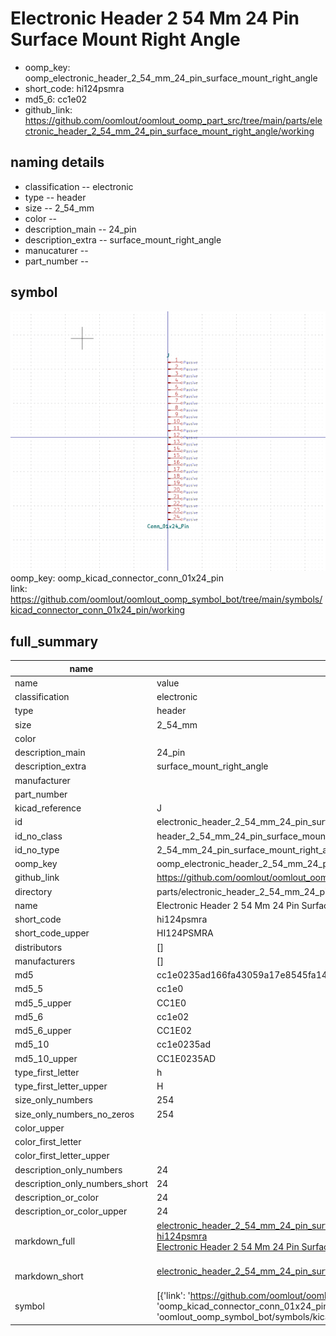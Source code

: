 # Electronic Header 2 54 Mm 24 Pin Surface Mount Right Angle

  
* oomp_key: oomp_electronic_header_2_54_mm_24_pin_surface_mount_right_angle 
* short_code: hi124psmra
* md5_6: cc1e02  
* github_link: https://github.com/oomlout/oomlout_oomp_part_src/tree/main/parts/electronic_header_2_54_mm_24_pin_surface_mount_right_angle/working  
## naming details
* classification -- electronic
* type -- header
* size -- 2_54_mm
* color -- 
* description_main -- 24_pin
* description_extra -- surface_mount_right_angle
* manucaturer -- 
* part_number -- 



## symbol

![](symbol/0/working/working_600.png)  
oomp_key: oomp_kicad_connector_conn_01x24_pin  
link: https://github.com/oomlout/oomlout_oomp_symbol_bot/tree/main/symbols/kicad_connector_conn_01x24_pin/working  


## full_summary
| name | value | 
| --- | --- | 
| name | value | 
| classification | electronic | 
| type | header | 
| size | 2_54_mm | 
| color |  | 
| description_main | 24_pin | 
| description_extra | surface_mount_right_angle | 
| manufacturer |  | 
| part_number |  | 
| kicad_reference | J | 
| id | electronic_header_2_54_mm_24_pin_surface_mount_right_angle | 
| id_no_class | header_2_54_mm_24_pin_surface_mount_right_angle | 
| id_no_type | 2_54_mm_24_pin_surface_mount_right_angle | 
| oomp_key | oomp_electronic_header_2_54_mm_24_pin_surface_mount_right_angle | 
| github_link | https://github.com/oomlout/oomlout_oomp_part_src/tree/main/parts/electronic_header_2_54_mm_24_pin_surface_mount_right_angle/working | 
| directory | parts/electronic_header_2_54_mm_24_pin_surface_mount_right_angle | 
| name | Electronic Header 2 54 Mm 24 Pin Surface Mount Right Angle | 
| short_code | hi124psmra | 
| short_code_upper | HI124PSMRA | 
| distributors | [] | 
| manufacturers | [] | 
| md5 | cc1e0235ad166fa43059a17e8545fa14 | 
| md5_5 | cc1e0 | 
| md5_5_upper | CC1E0 | 
| md5_6 | cc1e02 | 
| md5_6_upper | CC1E02 | 
| md5_10 | cc1e0235ad | 
| md5_10_upper | CC1E0235AD | 
| type_first_letter | h | 
| type_first_letter_upper | H | 
| size_only_numbers | 254 | 
| size_only_numbers_no_zeros | 254 | 
| color_upper |  | 
| color_first_letter |  | 
| color_first_letter_upper |  | 
| description_only_numbers | 24 | 
| description_only_numbers_short | 24 | 
| description_or_color | 24 | 
| description_or_color_upper | 24 | 
| markdown_full | [electronic_header_2_54_mm_24_pin_surface_mount_right_angle](https://github.com/oomlout/oomlout_oomp_part_src/tree/main/parts/electronic_header_2_54_mm_24_pin_surface_mount_right_angle/working)<br>[hi124psmra](https://github.com/oomlout/oomlout_oomp_part_src/tree/main/parts/electronic_header_2_54_mm_24_pin_surface_mount_right_angle/working)<br>[Electronic Header 2 54 Mm 24 Pin Surface Mount Right Angle](https://github.com/oomlout/oomlout_oomp_part_src/tree/main/parts/electronic_header_2_54_mm_24_pin_surface_mount_right_angle/working)<br><br> | 
| markdown_short | [electronic_header_2_54_mm_24_pin_surface_mount_right_angle](https://github.com/oomlout/oomlout_oomp_part_src/tree/main/parts/electronic_header_2_54_mm_24_pin_surface_mount_right_angle/working)<br><br> | 
| symbol | [{'link': 'https://github.com/oomlout/oomlout_oomp_symbol_bot/tree/main/symbols/kicad_connector_conn_01x24_pin', 'oomp_key': 'oomp_kicad_connector_conn_01x24_pin', 'directory': 'oomlout_oomp_symbol_bot/symbols/kicad_connector_conn_01x24_pin//working/working.kicad_sym'}] | 
